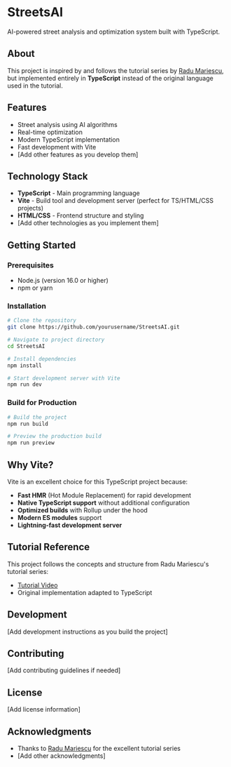 # StreetsAI

AI-powered street analysis and optimization system built with TypeScript.

## About

This project is inspired by and follows the tutorial series by [Radu Mariescu](https://www.youtube.com/watch?v=V_C7L7zelz8&list=PLB0Tybl0UNfYoJE7ZwsBQoDIG4YN9ptyY&index=12), but implemented entirely in **TypeScript** instead of the original language used in the tutorial.

## Features

- Street analysis using AI algorithms
- Real-time optimization
- Modern TypeScript implementation
- Fast development with Vite
- [Add other features as you develop them]

## Technology Stack

- **TypeScript** - Main programming language
- **Vite** - Build tool and development server (perfect for TS/HTML/CSS projects)
- **HTML/CSS** - Frontend structure and styling
- [Add other technologies as you implement them]

## Getting Started

### Prerequisites

- Node.js (version 16.0 or higher)
- npm or yarn

### Installation

```bash
# Clone the repository
git clone https://github.com/yourusername/StreetsAI.git

# Navigate to project directory
cd StreetsAI

# Install dependencies
npm install

# Start development server with Vite
npm run dev
```

### Build for Production

```bash
# Build the project
npm run build

# Preview the production build
npm run preview
```

## Why Vite?

Vite is an excellent choice for this TypeScript project because:

- **Fast HMR** (Hot Module Replacement) for rapid development
- **Native TypeScript support** without additional configuration
- **Optimized builds** with Rollup under the hood
- **Modern ES modules** support
- **Lightning-fast development server**

## Tutorial Reference

This project follows the concepts and structure from Radu Mariescu's tutorial series:

- [Tutorial Video](https://www.youtube.com/watch?v=V_C7L7zelz8&list=PLB0Tybl0UNfYoJE7ZwsBQoDIG4YN9ptyY&index=12)
- Original implementation adapted to TypeScript

## Development

[Add development instructions as you build the project]

## Contributing

[Add contributing guidelines if needed]

## License

[Add license information]

## Acknowledgments

- Thanks to [Radu Mariescu](https://www.youtube.com/channel/UCChannel) for the excellent tutorial series
- [Add other acknowledgments]
